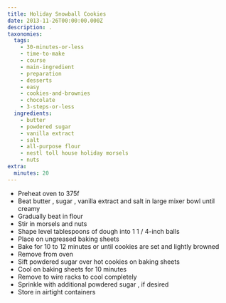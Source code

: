 ```yaml
---
title: Holiday Snowball Cookies
date: 2013-11-26T00:00:00.000Z
description: .
taxonomies:
  tags:
    - 30-minutes-or-less
    - time-to-make
    - course
    - main-ingredient
    - preparation
    - desserts
    - easy
    - cookies-and-brownies
    - chocolate
    - 3-steps-or-less
  ingredients:
    - butter
    - powdered sugar
    - vanilla extract
    - salt
    - all-purpose flour
    - nestl toll house holiday morsels
    - nuts
extra:
  minutes: 20
---
```

 - Preheat oven to 375f
 - Beat butter , sugar , vanilla extract and salt in large mixer bowl until creamy
 - Gradually beat in flour
 - Stir in morsels and nuts
 - Shape level tablespoons of dough into 1 1 / 4-inch balls
 - Place on ungreased baking sheets
 - Bake for 10 to 12 minutes or until cookies are set and lightly browned
 - Remove from oven
 - Sift powdered sugar over hot cookies on baking sheets
 - Cool on baking sheets for 10 minutes
 - Remove to wire racks to cool completely
 - Sprinkle with additional powdered sugar , if desired
 - Store in airtight containers
